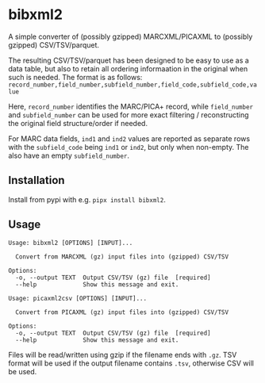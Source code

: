 # bibxml2

A simple converter of (possibly gzipped) MARCXML/PICAXML to (possibly gzipped) CSV/TSV/parquet.

The resulting CSV/TSV/parquet has been designed to be easy to use as a data table, but also to retain all ordering informaation in the original when such is needed. The format is as follows:
`record_number,field_number,subfield_number,field_code,subfield_code,value`

Here, `record_number` identifies the MARC/PICA+ record, while `field_number` and `subfield_number` can be used for more exact filtering / reconstructing the original field structure/order if needed.

For MARC data fields, `ind1` and `ind2` values are reported as separate rows with the `subfield_code` being `ind1` or `ind2`, but only when non-empty. The also have an empty `subfield_number`.

## Installation

Install from pypi with e.g. `pipx install bibxml2`.

## Usage

```
Usage: bibxml2 [OPTIONS] [INPUT]...

  Convert from MARCXML (gz) input files into (gzipped) CSV/TSV

Options:
  -o, --output TEXT  Output CSV/TSV (gz) file  [required]
  --help             Show this message and exit.
```

```
Usage: picaxml2csv [OPTIONS] [INPUT]...

  Convert from PICAXML (gz) input files into (gzipped) CSV/TSV

Options:
  -o, --output TEXT  Output CSV/TSV (gz) file  [required]
  --help             Show this message and exit.
```

Files will be read/written using gzip if the filename ends with `.gz`. TSV format will be used if the output filename contains `.tsv`, otherwise CSV will be used.
